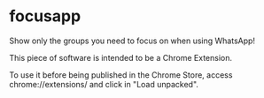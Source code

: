 # focusapp
Show only the groups you need to focus on when using WhatsApp!

This piece of software is intended to be a Chrome Extension.

To use it before being published in the Chrome Store, access chrome://extensions/ and click in "Load unpacked".
